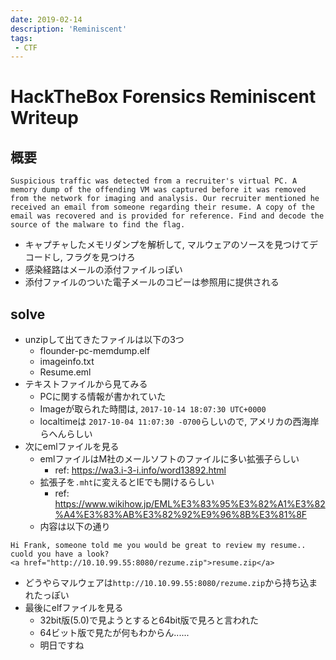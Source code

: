 ```yaml
---
date: 2019-02-14
description: 'Reminiscent'
tags:
 - CTF
---
```


# HackTheBox Forensics Reminiscent Writeup
## 概要

```
Suspicious traffic was detected from a recruiter's virtual PC. A memory dump of the offending VM was captured before it was removed from the network for imaging and analysis. Our recruiter mentioned he received an email from someone regarding their resume. A copy of the email was recovered and is provided for reference. Find and decode the source of the malware to find the flag. 
```

 - キャプチャしたメモリダンプを解析して, マルウェアのソースを見つけてデコードし, フラグを見つけろ
 - 感染経路はメールの添付ファイルっぽい
 - 添付ファイルのついた電子メールのコピーは参照用に提供される

## solve
 - unzipして出てきたファイルは以下の3つ
   - flounder-pc-memdump.elf
   - imageinfo.txt
   - Resume.eml
 - テキストファイルから見てみる
   - PCに関する情報が書かれていた
   - Imageが取られた時間は, `2017-10-14 18:07:30 UTC+0000`
   - localtimeは `2017-10-04 11:07:30 -0700`らしいので, アメリカの西海岸らへんらしい
 - 次にemlファイルを見る
   - emlファイルはM社のメールソフトのファイルに多い拡張子らしい
     - ref: https://wa3.i-3-i.info/word13892.html
   - 拡張子を`.mht`に変えるとIEでも開けるらしい
     - ref: https://www.wikihow.jp/EML%E3%83%95%E3%82%A1%E3%82%A4%E3%83%AB%E3%82%92%E9%96%8B%E3%81%8F
   - 内容は以下の通り

```
Hi Frank, someone told me you would be great to review my resume.. cuold you have a look?
<a href="http://10.10.99.55:8080/rezume.zip">resume.zip</a>
```

   - どうやらマルウェアは`http://10.10.99.55:8080/rezume.zip`から持ち込まれたっぽい
 - 最後にelfファイルを見る
   - 32bit版(5.0)で見ようとすると64bit版で見ろと言われた
   - 64ビット版で見たが何もわからん......
   - 明日ですね
